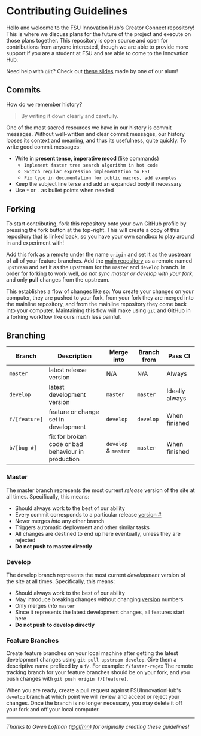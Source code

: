 # Contributing Guidelines

Hello and welcome to the FSU Innovation Hub's Creator Connect repository! This is
where we discuss plans for the future of the project and execute on those plans
together. This repository is open source and open for contributions from
anyone interested, though we are able to provide more support if you are a
student at FSU and are able to come to the Innovation Hub.

Need help with `git`? Check out [these slides][gh-workshop] made by one of our alum!

## Commits

How do we remember history?

> By writing it down clearly and carefully.

One of the most sacred resources we have in our history is commit messages.
Without well-written and clear commit messages, our history looses its
context and meaning, and thus its usefulness, quite quickly.  To write good
commit messages:

- Write in **present tense, imperative mood** (like commands)
    - `Implement faster tree search algorithm in hot code`
    - `Switch regular expression implementation to FST`
    - `Fix typo in documentation for public macros, add examples`
- Keep the subject line terse and add an expanded body if necessary
- Use `*` or `-` as bullet points when needed

## Forking

To start contributing, fork this repository onto your own GitHub profile by
pressing the fork button at the top-right.  This will create a copy of this
repository that is linked back, so you have your own sandbox to play around
in and experiment with!

Add this fork as a remote under the name `origin` and set it as the upstream
of all of your feature branches.  Add the [main repository][CreatorConnect] as a
remote named `upstream` and set it as the upstream for the `master` and
`develop` branch.  In order for forking to work well, _do not sync master
or develop with your fork_, and only **pull** changes from the upstream.

This establishes a flow of changes like so:  You create your changes on
your computer, they are pushed to your fork, from your fork they are merged
into the mainline repository, and from the mainline repository they come
back into your computer.  Maintaining this flow will make using `git` and
GitHub in a forking workflow like ours much less painful.

## Branching

| Branch        | Description | Merge into | Branch from | Pass CI |
|---------------|-------------|------------|-------------|---------|
| `master`      | latest release version | N/A | N/A | Always |
| `develop`     | latest development version | `master` | `master` | Ideally always |
| `f/[feature]` | feature or change set in development | `develop` | `develop` | When finished |
| `b/[bug #]`   | fix for broken code or bad behaviour in production | `develop` & `master` | `master` | When finished |

### Master

The master branch represents the most current _release_ version of the
site at all times.  Specifically, this means:

- Should always work to the best of our ability
- Every commit corresponds to a particular release [version #][semver]
- Never merges _into_ any other branch
- Triggers automatic deployment and other similar tasks
- All changes are destined to end up here eventually, unless they are rejected
- **Do not push to master directly**

### Develop

The develop branch represents the most current _development_ version of the
site at all times.  Specifically, this means:

- Should always work to the best of our ability
- May introduce breaking changes without changing [version][semver] numbers
- Only merges _into_ `master`
- Since it represents the latest development changes, all features start here
- **Do not push to develop directly**

### Feature Branches

Create feature branches on your local machine after getting the latest
development changes using `git pull upstream develop`.  Give them a descriptive
name prefixed by a `f/`.  For example: `f/faster-regex` The remote tracking
branch for your feature branches should be on your fork, and you push changes
with `git push origin f/[feature]`.

When you are ready, create a pull request against FSUInnovationHub's `develop` 
branch at which point we will review and accept or reject your changes. Once the 
branch is no longer necessary, you may delete it off your fork and off your local
computer.

-----

*Thanks to Gwen Lofman ([@glfmn][glfmn]) for originally creating these guidelines!*

[CreatorConnect]: https://github.com/FSUInnovationHub/CreatorConnect
[gh-workshop]: https://GitHub.com/glfmn/gh-slides
[semver]: https://semver.org
[glfmn]: https://github.com/glfmn